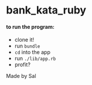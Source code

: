 # bank_kata_ruby

#### to run the program:
 - clone it!
 - run `bundle`
 - `cd` into the app
 - run `./lib/app.rb`
 - profit?

 Made by Sal
